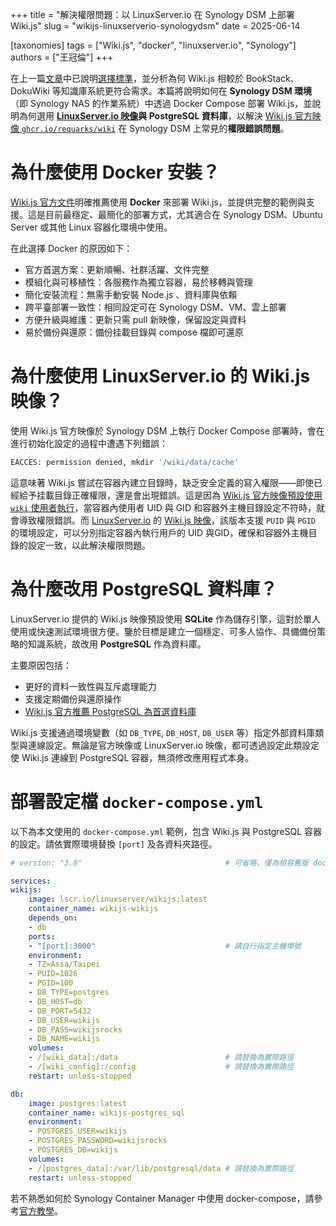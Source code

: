 +++
title = "解決權限問題：以 LinuxServer.io 在 Synology DSM 上部署 Wiki.js"
slug = "wikijs-linuxserverio-synologydsm"
date = 2025-06-14

[taxonomies]
tags = ["Wiki.js", "docker", "linuxserver.io", "Synology"]
authors = ["王冠倫"]
+++

在上一篇[文章](/posts/choose-wikijs-for-selfhosted-knowledge-base/)中已說明[選擇標準](/posts/choose-wikijs-for-selfhosted-knowledge-base/#xuan-ze-biao-zhun)，並分析為何 Wiki.js 相較於 BookStack、DokuWiki 等知識庫系統更符合需求。本篇將說明如何在 **Synology DSM 環境**（即 Synology NAS 的作業系統）中透過 Docker Compose 部署 Wiki.js，並說明為何選用 **[LinuxServer.io 映像](https://hub.docker.com/r/linuxserver/wikijs)與 PostgreSQL 資料庫**，以解決 [Wiki.js 官方映像 `ghcr.io/requarks/wiki`](https://hub.docker.com/r/requarks/wiki) 在 Synology DSM 上常見的**權限錯誤問題**。

# 為什麼使用 Docker 安裝？

[Wiki.js 官方文件](https://docs.requarks.io/install/docker)明確推薦使用 **Docker** 來部署 Wiki.js，並提供完整的範例與支援。這是目前最穩定、最簡化的部署方式，尤其適合在 Synology DSM、Ubuntu Server 或其他 Linux 容器化環境中使用。

在此選擇 Docker 的原因如下：

* 官方首選方案：更新順暢、社群活躍、文件完整
* 模組化與可移植性：各服務作為獨立容器，易於移轉與管理
* 簡化安裝流程：無需手動安裝 Node.js 、資料庫與依賴
* 跨平臺部署一致性：相同設定可在 Synology DSM、VM、雲上部署
* 方便升級與維護：更新只需 pull 新映像，保留設定與資料
* 易於備份與還原：備份挂載目錄與 compose 檔即可還原

# 為什麼使用 LinuxServer.io 的 Wiki.js 映像？

使用 Wiki.js 官方映像於 Synology DSM 上執行 Docker Compose 部署時，會在進行初始化設定的過程中遭遇下列錯誤：

```bash
EACCES: permission denied, mkdir '/wiki/data/cache'
```

這意味著 Wiki.js 嘗試在容器內建立目錄時，缺乏安全定義的寫入權限——即使已經給予挂載目錄正確權限，還是會出現錯誤。這是因為 [Wiki.js 官方映像預設使用 `wiki` 使用者執行](https://docs.requarks.io/install/docker#change-user-mode)，當容器內使用者 UID 與 GID 和容器外主機目錄設定不符時，就會導致權限錯誤。而 [LinuxServer.io](https://www.linuxserver.io/) 的 [Wiki.js 映像](https://hub.docker.com/r/linuxserver/wikijs)，該版本支援 `PUID` 與 `PGID` 的環境設定，可以分別指定容器內執行用戶的 UID 與GID，確保和容器外主機目錄的設定一致，以此解決權限問題。

# 為什麼改用 PostgreSQL 資料庫？

LinuxServer.io 提供的 Wiki.js 映像預設使用 **SQLite** 作為儲存引擎，這對於單人使用或快速測試環境很方便。鑒於目標是建立一個穩定、可多人協作、具備備份策略的知識系統，故改用 **PostgreSQL** 作為資料庫。

主要原因包括：

* 更好的資料一致性與互斥處理能力
* 支援定期備份與還原操作
* [Wiki.js 官方推薦 PostgreSQL 為首選資料庫](https://docs.requarks.io/install/postgresql)

Wiki.js 支援通過環境變數（如 `DB_TYPE`, `DB_HOST`, `DB_USER` 等）指定外部資料庫類型與連線設定。無論是官方映像或 LinuxServer.io 映像，都可透過設定此類設定使 Wiki.js 連線到 PostgreSQL 容器，無須修改應用程式本身。

# 部署設定檔 `docker-compose.yml`

以下為本文使用的 `docker-compose.yml` 範例，包含 Wiki.js 與 PostgreSQL 容器的設定。請依實際環境替換 `[port]` 及各資料夾路徑。

```yml
# version: "3.8"                                # 可省略，僅為相容舊版 docker-compose 指令所用

services:
wikijs:
    image: lscr.io/linuxserver/wikijs:latest
    container_name: wikijs-wikijs
    depends_on:
    - db
    ports:
    - "[port]:3000"                             # 請自行指定主機埠號
    environment:
    - TZ=Asia/Taipei
    - PUID=1026
    - PGID=100
    - DB_TYPE=postgres
    - DB_HOST=db
    - DB_PORT=5432
    - DB_USER=wikijs
    - DB_PASS=wikijsrocks
    - DB_NAME=wikijs
    volumes:
    - /[wiki_data]:/data                        # 請替換為實際路徑
    - /[wiki_config]:/config                    # 請替換為實際路徑
    restart: unless-stopped

db:
    image: postgres:latest
    container_name: wikijs-postgres_sql
    environment:
    - POSTGRES_USER=wikijs
    - POSTGRES_PASSWORD=wikijsrocks
    - POSTGRES_DB=wikijs
    volumes:
    - /[postgres_data]:/var/lib/postgresql/data # 請替換為實際路徑
    restart: unless-stopped
```

若不熟悉如何於 Synology Container Manager 中使用 docker-compose，請參考[官方教學](https://archive.ph/IxXYj)。